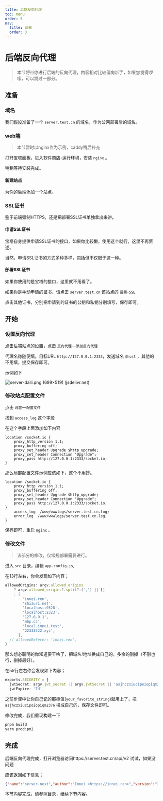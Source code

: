 ```yaml
---
title: 后端反向代理
toc: menu
order: 5
nav:
  title: 部署
  order: 3
---
```



# 后端反向代理

> 本节将带你进行后端的反向代理，内容相对比较偏向新手，如果您觉得啰嗦，可以跳过一部分。

## 准备

### 域名

我们假设准备了一个 `server.test.cn` 的域名，作为公网部署后的域名。

### web端

> 本节暂时以nginx作为示例，caddy稍后补充

打开宝塔面板，进入软件商店-运行环境，安装 `nginx` 。

稍稍等待安装完成。

#### 新建站点

为你的后端添加一个站点。

### SSL证书

鉴于前端强制HTTPS，还是把部署SSL证书单独拿出来讲。

#### 申请SSL证书

宝塔自身提供申请SSL证书的接口，如果你比较懒，使用这个就行，这里不再赘述。

当然，申请SSL证书的方式多种多样，包括但不仅限于这一种。

#### 部署SSL证书

如果你使用的是宝塔的接口，这里就不用看了。

如果你是手动申请的证书，请点击 `server.test.cn` 该站点的 `设置`-`SSL`

点击其他证书，分别把申请到的证书的公钥和私钥分别填写，保存即可。

## 开始

### 设置反向代理

点击后端站点的设置，点击 `反向代理`—`添加反向代理`

代理名称随便填，目标URL `http://127.0.0.1:2333`，发送域名 `$host` ，其他的不用填，提交保存即可。

示例如下

![server-daili.png (699×519) (jsdelivr.net)](https://cdn.jsdelivr.net/gh/mx-space/docs-images@latest/images/server-daili.png)

### 修改站点配置文件

点击 `设置`—`配置文件`

找到 `access_log` 这个字段

在这个字段上面添加如下内容

```nginx
location /socket.io {
    proxy_http_version 1.1;
    proxy_buffering off;
    proxy_set_header Upgrade $http_upgrade;
    proxy_set_header Connection "Upgrade";
    proxy_pass http://127.0.0.1:2333/socket.io;
}
```

那么局部配置文件示例应该如下，这个不用抄。

```nginx
location /socket.io {
    proxy_http_version 1.1;
    proxy_buffering off;
    proxy_set_header Upgrade $http_upgrade;
    proxy_set_header Connection "Upgrade";
    proxy_pass http://127.0.0.1:2333/socket.io;
}
    access_log  /www/wwwlogs/server.test.cn.log;
    error_log  /www/wwwlogs/server.test.cn.log;
}
```

保存即可，重启 `nginx` 。

### 修改文件

> 该部分的修改，仅常规部署需要进行。

进入 `src` 目录，编辑 `app.config.js`,

在13行左右，你会发现如下内容；

```typescript
allowedOrigins: argv.allowed_origins
    ? argv.allowed_origins?.split?.(',') || []
    : [
        'innei.ren',
        'shizuri.net',
        'localhost:9528',
        'localhost:2323',
        '127.0.0.1',
        'mbp.cc',
        'local.innei.test',
        '22333322.xyz',
      ],
  // allowedReferer: 'innei.ren',
}
```

那么想必聪明的你知道要干啥了，把域名/地址换成自己的，多余的删掉（不删也行，删掉最好）。

在55行左右你会发现如下内容；

```typescript
exports.SECURITY = {
  jwtSecret: argv.jwt_secret || argv.jwtSecret || 'asjhczxiucipoiopiqm2376',
  jwtExpire: '7d',
```

之前步骤中让你自己记的那串值(`your_favorite_string`)就用上了，把 `asjhczxiucipoiopiqm2376` 换成自己的，保存文件即可。

修改完成，我们重现构建一下
```bash
pnpm build
yarn prod:pm2
```

## 完成

后端反向代理完成，打开浏览器访问https://server.test.cn/api/v2 试试，如果没问题

应该返回如下信息；

```json
{"name":"server-next","author":"Innei <https://innei.ren>","version":"3.11.2","homepage":"https://github.com/mx-space/server-next#readme","issues":"https://github.com/mx-space/server-next/issues"}
```

本节内容完成，请参照目录，继续下节内容。
